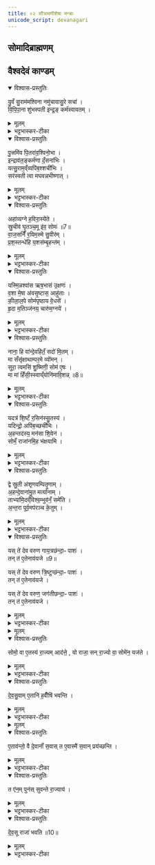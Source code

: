 ```yaml
---
title: ०२ सौत्रामणीशेषा मन्त्राः
unicode_script: devanagari
---
```

## सोमादिब्राह्मणम्

## वैश्वदेवं काण्डम्

<details open><summary>विश्वास-प्रस्तुतिः</summary>

यु॒वँ सु॒राम॑मश्विना नमु॑चावासु॒रे सचा॑ ।  
वि॒पि॒पा॒ना शु॑भस्पती इन्द्र॒ङ् कर्म॑स्वावतम् ।  
</details>

<details><summary>मूलम्</summary>

यु॒वँ सु॒राम॑मश्विना नमु॑चावासु॒रे सचा॑ ।  
वि॒पि॒पा॒ना शु॑भस्पती इन्द्र॒ङ् कर्म॑स्वावतम् ।  
</details>

<details><summary>भट्टभास्कर-टीका</summary>

1 अथ सौत्रामणीशेषो वैश्वदेवं काण्डं एकोऽनुवाकः ॥ तत्र ग्रहाणां याज्यानुवाक्ये - युवं सुराममश्विनेत्यनुष्टुप् भू पुत्रमिवेति त्रिष्टुप् । हे अश्विना! अश्विनौ! । ‘सुपां सुलुक्’ इत्याकारः । युवं युवां सुरामं सुष्ठु रतिहेतुम् । करणे घञ् ... । केचिदाहुः - असुरापत्यं आसुर इति । तेषां ताद्वितानुपपत्तिः जातिशब्दत्वात् । येन हेतुना असुरः पिता तेनैव हेतुना पुऽत्रोऽप्यसुरः । यथा - काकाज्जतोऽन्तरेणाप्यपत्यप्रत्ययं काको भवति । अन्ये तु ब्रुवते - असुरशब्दस्यैवायमादिवर्णविकार इति । तदप्ययुक्तं अन्तोदात्तश्रवणात् । असुरशब्दो ह्याद्युदात्तः । तस्मिन् नमुचा सचा समवेतं तस्मिन्मदहेतुत्वेन सर्वदा स्थितम् । क्विपि द्वितीयैकवचनस्य ‘सुपां सुलुक्’ इत्याकारः । ईदृशं रसं विपिपाना विपिबन्तौ युवां हे शुभस्पती! शुभस्य कर्मणः पातारौ । शोभतेः क्विपि षष्ठ्येकवचनस्य ‘षष्ठ्याः पतिपुत्र’ इति सत्वम् । ‘सुबामन्त्रिते’ इति पराङ्गवद्भावेन षष्ठ्यामन्त्रितसमुदायस्य निघातः । तौ युवां कर्मसु पानकर्मसु आवतं रक्षतं तर्पयतं वा, तेन साहैव पिबतमिति यावत् । उपलक्षणत्वात् सरस्वती चेति द्रष्टव्यम् । ब्राह्मणं च भवति - “युवं सुराममश्विनेति सर्वदेवत्ये याज्यानुवाक्ये भवतः” इति । अवतेः ‘छन्दसि लुङ्लङ्लिटः ’ इति लोडर्थे लङ् ॥
</details>

<details open><summary>विश्वास-प्रस्तुतिः</summary>

पु॒त्त्रमि॑व पि॒तरा॑व॒श्विनो॒भा ।  
इन्द्राव॑त॒ङ्कर्म॑णा दँ॒सना॑भिः ।  
यत्सु॒राम॒व्ँव्यपि॑ब॒श्शची॑भिः ।   
सर॑स्वती त्वा मघवन्नभीष्णात् ।   
</details>

<details><summary>मूलम्</summary>

पु॒त्त्रमि॑व पि॒तरा॑व॒श्विनो॒भा ।  
इन्द्राव॑त॒ङ्कर्म॑णा दँ॒सना॑भिः ।  
यत्सु॒राम॒व्ँव्यपि॑ब॒श्शची॑भिः ।   
सर॑स्वती त्वा मघवन्नभीष्णात् ।   
</details>

<details><summary>भट्टभास्कर-टीका</summary>

2 अथ याज्या - पुत्रमिवेति ॥ पुत्रमिव यथा पितरौ पुत्रं रक्षतः तथा युवां अश्विनौ उभा उभौ उभावपि सह इन्द्रः सरस्वती च आवतं कर्मणा अनेन पानेन । अवतेः पर्वूवच्छान्दसो लङ् । तत्र इन्द्रेत्यामन्त्रितस्य अविद्यमानवत्त्वात् निघाताभावेन आद्युदात्तत्वम् । इन्द्रशब्दस्य षाष्ठिकमामन्त्रिताद्युदात्तत्वम् । केचिदाहुः - इन्द्रमिति वक्तव्ये छान्दसोऽन्त्य लोप इति । तेषामाख्यातस्य निघातप्रसङ्गः । हे इन्द्र! त्वं सुरामं यथोक्तगुणाद्रव्यं दंसनाभिः शचीभिः त्वदीयैः कर्ममिः देवीभिर्वा सह यद्व्यपिबः तत्र विविधं पिबसि । छान्दसे लङि यद्वृत्तयोगान्निधाताभावे अट उदात्तत्वम् । हे मघवन्! त्वा त्वां मन्यामहे सरस्वती च त्वां अभीष्णात् भिषज्यतु तावश्विनावेव । यद्वा - मया भिषज्यया त्वं शचीभिः सुरामं व्यपिबः तया त्वां सरस्वती अश्विनौ च भिषज्यन्तु । भिषजतिपर्यायः षकारान्तोऽन्यो धातुर्द्रष्टव्यः । भिषज्यतेरेव वा अकारादारभ्य लुप्यते । तस्माच्छान्दसे लङि विकरणव्यत्ययेन श्नाप्रत्ययः, वर्णव्यत्ययेन इकारदीर्घत्वम् । अभिपूर्वाद्वा स्नातेः पञ्चमो लकारः । पानसामर्थ्यं शुद्धिः । छान्दसो विकारः । यद्वा - इष आभीक्ष्ण्ये क्रैयादिकः । तस्मादभिपूर्वात् स एव लकारः । त्वामाभीक्ष्ण्येन पानेन प्रवर्तयत्विति । अनयोः पक्षयोः उपसर्गस्य निघातश्छान्दसः ॥
</details>

<details open><summary>विश्वास-प्रस्तुतिः</summary>

अहा॑व्यग्ने ह॒विरा॒स्ये॑ते ।  
स्रु॒चीव॑ घृ॒तञ्च॒मू इ॑व॒ सोमः॑ ॥7॥  
वा॒ज॒सनिँ॑ र॒यिम॒स्मे सु॒वीर॑म् ।   
प्र॒श॒स्तन्धे॑हि य॒शस॑म्बृ॒हन्त॑म् ।  
</details>

<details><summary>मूलम्</summary>

अहा॑व्यग्ने ह॒विरा॒स्ये॑ते ।  
स्रु॒चीव॑ घृ॒तञ्च॒मू इ॑व॒ सोमः॑ ॥7॥  
वा॒ज॒सनिँ॑ र॒यिम॒स्मे सु॒वीर॑म् ।   
प्र॒श॒स्तन्धे॑हि य॒शस॑म्बृ॒हन्त॑म् ।  
</details>

<details><summary>भट्टभास्कर-टीका</summary>

3 हुतां हूयमानां वा यजमानोऽनुमन्त्रयते - अहाव्यग्न इति त्रिष्टुप् ॥ हे अग्ने! ते तव आस्ये हविरहावि हुतं स्रुचीव घृतं यथा स्रुचि घृतं निधीयते यथा चमू चमन्यां चमसे सोमो निधीयते । चमसपर्यायश्चमूशब्दः ‘सुपां सुलुक्’ इति सप्तम्यालुक् । ‘ईदूतौ च सप्तम्यर्थे’ इति प्रगृह्य संज्ञा । अथेदानीं त्वयाऽपीत्थं प्रत्युपकर्तव्यमित्याह - त्वमपि अस्मे अस्मभ्यं वाजसनिं अन्नं भजमानम् । ‘छन्दसि वनसन’ इति इन्प्रत्ययः । सुवीरं शोभनपुत्रादिसहितं यशसं सर्वैः पूजितं बृहन्तं महान्त ईदृशं रयिं धनं धेहि देहि अस्मासु वा स्थापय यशसं यशस्करम् । यशश्शब्दात् तत्करोतीति णिजन्तादसुन् । उदात्तनिवृत्तिस्वरेणासुन एवोदात्तत्वम् । यद्वा - अश आदित्वादाचि छान्दसमुपोत्तमस्योदात्तत्वम् ॥
</details>

<details open><summary>विश्वास-प्रस्तुतिः</summary>

यस्मि॒न्नश्वा॑स ऋष॒भास॑ उ॒क्षणः॑ ।   
व॒शा मे॒षा अ॑वसृ॒ष्टास॒ आहु॑ताः ।  
की॒ला॒ल॒पे सोम॑पृष्ठाय वे॒धसे॑ ।   
हृ॒दा म॒तिञ्ज॑नय॒ चारु॑म॒ग्नये॑ ।   
</details>

<details><summary>मूलम्</summary>

यस्मि॒न्नश्वा॑स ऋष॒भास॑ उ॒क्षणः॑ ।   
व॒शा मे॒षा अ॑वसृ॒ष्टास॒ आहु॑ताः ।  
की॒ला॒ल॒पे सोम॑पृष्ठाय वे॒धसे॑ ।   
हृ॒दा म॒तिञ्ज॑नय॒ चारु॑म॒ग्नये॑ ।   
</details>

<details><summary>भट्टभास्कर-टीका</summary>

4 यस्मिन्नश्वास इति जगती ॥ यस्मिन् अग्नौ अश्वासः अश्वाः ऋपभासः ऋषभाः उक्षणः उश्वाणः । ‘वा षपूर्वस्य निगमे’ इति दीर्घाभावः । वशाः वन्ध्या गावः मेषाः च अश्वमेधादौ आहुताः देवतोद्देशेन दत्ताः यस्मिन् अवसृष्टाः यजमानैः प्रक्षिप्ताः तस्मै कीलालपे अन्नरसपायिने । विचि ‘आतो धातोः’ इत्याकारलोपः । उदात्तनिवृत्तिस्वरेण विभक्तेरुदात्तत्वम्. । सोमपृष्ठाय सोमसंस्थाः पृष्ठस्तोत्राणि यस्य तस्मै वेधसे विधात्रे सर्वश्रेयसां ईदृशाय अग्नये हृदा हदयेन अवधानेन मतिं बुद्धिं यजे एनमिति चारुं शोभनां जनय जनयानि । पुरुषव्यत्ययः ॥
</details>

<details open><summary>विश्वास-प्रस्तुतिः</summary>

नाना॒ हि वा॑न्दे॒वहि॑तँ॒ सदो॑ मि॒तम् ।  
मा सँसृ॑क्षाथाम्पर॒मे व्यो॑मन् ।   
सुरा॒ त्वमसि॑ शु॒ष्मिणी॒ सोम॑ ए॒षः ।   
मा मा॑ हिँसी॒स्स्वाय्ँयोनि॑मावि॒शन्न् ॥8॥  
</details>

<details><summary>मूलम्</summary>

नाना॒ हि वा॑न्दे॒वहि॑तँ॒ सदो॑ मि॒तम् ।  
मा सँसृ॑क्षाथाम्पर॒मे व्यो॑मन् ।   
सुरा॒ त्वमसि॑ शु॒ष्मिणी॒ सोम॑ ए॒षः ।   
मा मा॑ हिँसी॒स्स्वाय्ँयोनि॑मावि॒शन्न् ॥8॥  
</details>

<details><summary>भट्टभास्कर-टीका</summary>

5 ब्राह्मणो भक्षयति - नाना हि वामिति ॥ त्रिष्टुप् जगती वा । हि यस्मात् वां युवयोः नाना पृथक्पृथक् सदः स्थानं मितं निर्मितं देवहितं देवेभ्यो हितं प्राणेभ्यो वा । ‘चतुर्थीतदर्थ’ इति समासः । ‘क्ते च’ इति पूर्वपदप्रकृतिस्वरत्वम् । तस्मात् मा संसृक्षाथां संसृष्टौ मा भूतम् । हे सोमसुराग्रहौ! परमे व्योमन् प्रकृष्टे आकाशे भक्षणस्थाने । युवां हि पृथिव्यां भवौ तेन युवयोः स्थानं पृथग्भूतमित्याह - त्वं खलु सुरा शुष्मिणी महाबला एष खलु सोमः सुप्रसिद्धविभवः । तस्मात् सङ्गं मागम । अधुना सङ्गे दोषमाह - हे भक्ष! स्वां योनिं स्थानं आविशन् प्रविशन् त्वं मा मां मा हिंसीः संसर्गे हिंसा स्यात्, तस्मादसंकीर्णं त्वया स्थातव्यमिति ॥
</details>

<details open><summary>विश्वास-प्रस्तुतिः</summary>

यदत्र॑ शि॒ष्टँ र॒सिन॑स्सु॒तस्य॑ ।   
यदिन्द्रो॒ अपि॑ब॒च्छची॑भिः ।   
अ॒हन्तद॑स्य॒ मन॑सा शि॒वेन॑ ।   
सोमँ॒ राजा॑नमि॒ह भ॑क्षयामि ।   
</details>

<details><summary>मूलम्</summary>

यदत्र॑ शि॒ष्टँ र॒सिन॑स्सु॒तस्य॑ ।   
यदिन्द्रो॒ अपि॑ब॒च्छची॑भिः ।   
अ॒हन्तद॑स्य॒ मन॑सा शि॒वेन॑ ।   
सोमँ॒ राजा॑नमि॒ह भ॑क्षयामि ।   
</details>

<details><summary>भट्टभास्कर-टीका</summary>

6 इतरयोर्भक्षणमन्त्रौ - यदत्र शिष्टमिति त्रिष्टुभौ ॥ यदत्र शिष्टं अवशिष्टं रसिनः रसवतः स्वादो सुतस्य अभिषुतस्य यदिन्द्रो अपिबच्छचीभिः आत्मीयैः कर्मभिः यदपिबत् अत्र यच्छिष्टं तत् तस्य यस्य एकदेशं सोमं राजानं शिवेन शान्तेन मनसा त्वां इह कर्मणि भक्षयामि ॥
</details>

<details open><summary>विश्वास-प्रस्तुतिः</summary>

द्वे स्रु॒ती अ॑शृणवम्पितृ॒णाम् ।   
अ॒हन्दे॒वाना॑मु॒त मर्त्या॑नाम् ।   
ताभ्या॑मि॒दव्ँविश्व॒म्भुव॑नँ॒ समे॑ति ।   
अ॒न्त॒रा पूर्व॒मप॑रञ्च के॒तुम् ।  
</details>

<details><summary>मूलम्</summary>

द्वे स्रु॒ती अ॑शृणवम्पितृ॒णाम् ।   
अ॒हन्दे॒वाना॑मु॒त मर्त्या॑नाम् ।   
ताभ्या॑मि॒दव्ँविश्व॒म्भुव॑नँ॒ समे॑ति ।   
अ॒न्त॒रा पूर्व॒मप॑रञ्च के॒तुम् ।  
</details>

<details><summary>भट्टभास्कर-टीका</summary>

7 द्वितीया - अहमशृणवं श्रुतवानस्मि वेदादृषिभ्यश्च पितृणां अस्मत्पूर्वपुरुषाणां सम्बन्धिन्यौ देवानां मर्त्यानां च स्रुती । अनावर्तिनो देवीभूता येन यान्ति स देवयानः पन्थाः कश्चित्, येन गता आवर्तिनः पुनरपि मर्त्यलोकमागच्छन्ति पितरः स पितृयाणोऽन्यः पन्थाः । ताभ्यां स्रुतिभ्यां इदं विश्वं भुवनं भूतजातं समेति सङ्गतं भवति, क्व पुनस्ते स्रुती इत्याह - अन्तरा पूर्वं केतुं चिह्नं पृथिवीं अपरं च केतुं दिवम् । अनयोर्मध्ये द्वे एते स्रुती इतोऽमुत्र गच्छताम् । कश्चिदाह – एतयोः पूर्वापरयोर्मध्ये द्वे एते स्रुती इतोऽमुत्र गच्छतां अमुतश्चात्रागच्छताम् । कश्चिदाह – एतयोः पूर्वापरयोर्मध्ये तृतीयं पन्थानं केतुं आदित्यमपि समेति विश्वं भुवनम् ॥
</details>

<details open><summary>विश्वास-प्रस्तुतिः</summary>

यस् ते॑ देव वरुण गाय॒त्रछ॑न्दा॒ᳶ पाशः॑ ।  
तन् त॑ ए॒तेनाव॑यजे ॥9॥  

यस् ते॑ देव वरुण त्रि॒ष्टुप्छ॑न्दा॒ᳶ पाशः॑ ।  
तन् त॑ ए॒तेनाव॑यजे ।  

यस् ते॑ देव वरुण॒ जग॑तीछन्दा॒ᳶ पाशः॑ ।  
तन् त॑ ए॒तेनाव॑यजे ।  
</details>

<details><summary>मूलम्</summary>

यस् ते॑ देव वरुण गाय॒त्रछ॑न्दा॒ᳶ पाशः॑ ।  
तन् त॑ ए॒तेनाव॑यजे ॥9॥  

यस् ते॑ देव वरुण त्रि॒ष्टुप्छ॑न्दा॒ᳶ पाशः॑ ।  
तन् त॑ ए॒तेनाव॑यजे ।  

यस् ते॑ देव वरुण॒ जग॑तीछन्दा॒ᳶ पाशः॑ ।  
तन् त॑ ए॒तेनाव॑यजे ।  
</details>

<details><summary>भट्टभास्कर-टीका</summary>

8-10 आश्विनपात्रमवभृथे प्रविद्ध्यति - यस्त इति ॥ गायत्र्येषा । हे देव! वरुण! यस्ते तव गायत्र्येव गायत्रं तदेव छन्दो यस्य स गायत्रछन्दाः गायत्रेण छन्दसा उपबृंहितबलः पाशः तं तादृशं ते तव पाशं एतेन पात्रेण अवयजे नाशयामि अवमोचयामि मत्तः । ‘छन्दसः प्रत्ययविधाने नपुंसके स्वार्थ उपसंख्यानम्’ इत्यण्, विश्वजनादित्वात्तुगभावः । एवमुत्तरयोरपि द्रष्टव्यम् ॥
</details>


<details><summary>मूलम्</summary>

सोमो॒ वा ए॒तस्य॑ रा॒ज्यमाद॑त्ते ।   
यो राजा॒ सन्रा॒ज्यो वा॒ सोमे॑न॒ यज॑ते ।
</details>

<details open><summary>विश्वास-प्रस्तुतिः</summary>

सोमो॒ वा ए॒तस्य॑ रा॒ज्यम् आद॑त्ते॒ , यो राजा॒ सन् रा॒ज्यो वा॒ सोमे॑न॒ यज॑ते ।  
</details>

<details><summary>मूलम्</summary>

सोमो॒ वा ए॒तस्य॑ रा॒ज्यम् आद॑त्ते॒ , यो राजा॒ सन् रा॒ज्यो वा॒ सोमे॑न॒ यज॑ते ।  
</details>

<details><summary>भट्टभास्कर-टीका</summary>

11 अथास्मिन्विषये देवसुवां हवींषि विदधाति - सोमो वा इत्यादि ॥ एतस्य राज्यं सोम आदत्ते अपकर्षति यो राजा मुख्यः सन् सोमेन यजते यो वा राज्यः राजभावार्हः स्वयमराजा सोमेन यजते । ‘छन्दसि च’ इति यः ॥
</details>

<details open><summary>विश्वास-प्रस्तुतिः</summary>

दे॒व॒सु॒वाम् ए॒तानि॑ ह॒वीँषि॑ भवन्ति ।  
</details>

<details><summary>मूलम्</summary>

दे॒व॒सु॒वाम् ए॒तानि॑ ह॒वीँषि॑ भवन्ति ।  
</details>

<details><summary>भट्टभास्कर-टीका</summary>

12 देवसुवामित्यादि ॥ ‘अग्नये गृहपतये पुरोडाशमष्टाकपालम्’ इत्यादीनि ।
</details>


<details><summary>मूलम्</summary>

ए॒ताव॑न्तो॒ वै दे॒वानाँ॑ स॒वाः ।
त ए॒वास्मै॑ स॒वान्प्रय॑च्छन्ति ।
</details>

<details open><summary>विश्वास-प्रस्तुतिः</summary>

ए॒ताव॑न्तो॒ वै दे॒वानाँ॑ स॒वास् त ए॒वास्मै॑ स॒वान् प्रय॑च्छन्ति ।  
</details>

<details><summary>मूलम्</summary>

ए॒ताव॑न्तो॒ वै दे॒वानाँ॑ स॒वास् त ए॒वास्मै॑ स॒वान् प्रय॑च्छन्ति ।  
</details>

<details><summary>भट्टभास्कर-टीका</summary>

एतावन्त इति । ‘सविता त्वा प्रसवानां सुवताम्’ इत्यादयो देवानां सवाः देवसम्बन्धीन्यैश्वर्याणि त एवास्मै सोमेन धर्मपतित्वान्तराज्याय सवान् ऐश्वर्याणि प्रयच्छन्ति ।
</details>

<details open><summary>विश्वास-प्रस्तुतिः</summary>

त ए॑न॒म् पुन॑स् सुवन्ते रा॒ज्याय॑ ।  
</details>

<details><summary>मूलम्</summary>

त ए॑न॒म् पुन॑स् सुवन्ते रा॒ज्याय॑ ।  
</details>

<details><summary>भट्टभास्कर-टीका</summary>

ततः त एनं पुनः राज्यलाभाय सुवन्ते अनुजानन्ति ।
</details>

<details open><summary>विश्वास-प्रस्तुतिः</summary>

दे॒व॒सू राजा॑ भवति ॥10॥  
</details>

<details><summary>मूलम्</summary>

दे॒व॒सू राजा॑ भवति ॥10॥  
</details>

<details><summary>भट्टभास्कर-टीका</summary>

ततश्चायं राजा देवसूर्भवति देवैस्सूयते अनुज्ञायते राज्यायेति, कर्मणि क्विप् ॥

इति द्वितायोऽनुवाकः ॥  

</details>

